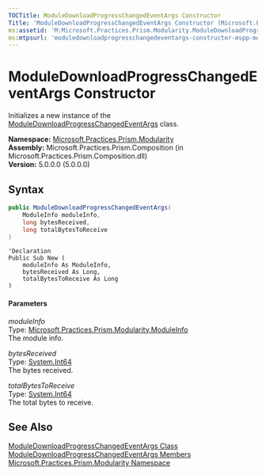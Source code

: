 ```yaml
---
TOCTitle: ModuleDownloadProgressChangedEventArgs Constructor
Title: 'ModuleDownloadProgressChangedEventArgs Constructor (Microsoft.Practices.Prism.Modularity)'
ms:assetid: 'M:Microsoft.Practices.Prism.Modularity.ModuleDownloadProgressChangedEventArgs.\#ctor(Microsoft.Practices.Prism.Modularity.ModuleInfo,System.Int64,System.Int64)'
ms:mtpsurl: 'moduledownloadprogresschangedeventargs-constructor-mspp-modularity.md'
---
```


# ModuleDownloadProgressChangedEventArgs Constructor

Initializes a new instance of the [ModuleDownloadProgressChangedEventArgs](/patterns-practices/reference/moduledownloadprogresschangedeventargs-class-mspp-modularity) class.

**Namespace:** [Microsoft.Practices.Prism.Modularity](/patterns-practices/reference/mspp-modularity-namespace)  
**Assembly:** Microsoft.Practices.Prism.Composition (in Microsoft.Practices.Prism.Composition.dll)  
**Version:** 5.0.0.0 (5.0.0.0)

## Syntax

```C#
public ModuleDownloadProgressChangedEventArgs(
	ModuleInfo moduleInfo,
	long bytesReceived,
	long totalBytesToReceive
)
```
```VB
'Declaration
Public Sub New ( 
	moduleInfo As ModuleInfo,
	bytesReceived As Long,
	totalBytesToReceive As Long
)
```

#### Parameters

*moduleInfo*  
Type: [Microsoft.Practices.Prism.Modularity.ModuleInfo](/patterns-practices/reference/moduleinfo-class-mspp-modularity)  
The module info.

*bytesReceived*  
Type: [System.Int64](http://msdn.microsoft.com/en-us/library/6yy583ek)  
The bytes received.

*totalBytesToReceive*  
Type: [System.Int64](http://msdn.microsoft.com/en-us/library/6yy583ek)  
The total bytes to receive.

## See Also

[ModuleDownloadProgressChangedEventArgs Class](/patterns-practices/reference/moduledownloadprogresschangedeventargs-class-mspp-modularity)  
[ModuleDownloadProgressChangedEventArgs Members](/patterns-practices/reference/moduledownloadprogresschangedeventargs-members-mspp-modularity)  
[Microsoft.Practices.Prism.Modularity Namespace](/patterns-practices/reference/mspp-modularity-namespace)  